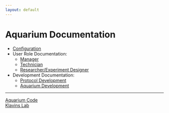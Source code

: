 ```yaml
---
layout: default
---
```


# Aquarium Documentation

* [Configuration](docs/configuration/)
* User Role Documentation:
  * [Manager](docs/manager/)
  * [Technician](docs/technician/)
  * [Researcher/Experiment Designer](docs/designer/)
* Development Documentation:
  * [Protocol Development](docs/protocol_development/)
  * [Aquarium Development](docs/aquarium_development/)

---
[Aquarium Code](https://github.com/klavinslab/aquarium)<br>
[Klavins Lab](http://klavinslab.org)